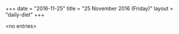 +++
date = "2016-11-25"
title = "25 November 2016 (Friday)"
layout = "daily-diet"
+++

<p>&lt;no entries&gt;</p>